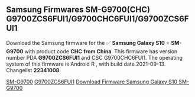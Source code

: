 <h2>Samsung Firmwares SM-G9700(CHC) G9700ZCS6FUI1/G9700CHC6FUI1/G9700ZCS6FUI1</h2>
Download the Samsung firmware for the ✅ <strong>Samsung Galaxy S10 </strong> ⭐ <strong>SM-G9700</strong> with product code <strong>CHC</strong> <strong> from China</strong>. This firmware has version number PDA <strong>G9700ZCS6FUI1</strong> and CSC G9700CHC6FUI1. The operating system of this firmware is Android R , with build date 2021-09-13. Changelist <strong>22341008</strong>.


[SM-G9700](https://samfirm.shop/samsung/model/SM-G9700)
[G9700ZCS6FUI1](https://samfirm.shop/samsung/pda/G9700ZCS6FUI1)
[Download Firmware Samsung Galaxy S10 SM-G9700](https://samfirm.shop/samsung/firmware/456673)
